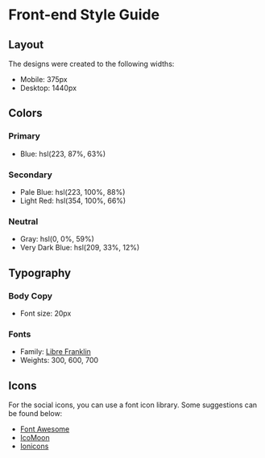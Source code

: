 # Front-end Style Guide

## Layout

The designs were created to the following widths:

- Mobile: 375px
- Desktop: 1440px

## Colors

### Primary

- Blue: hsl(223, 87%, 63%)

### Secondary

- Pale Blue: hsl(223, 100%, 88%)
- Light Red: hsl(354, 100%, 66%)

### Neutral

<!-- Done -->

- Gray: hsl(0, 0%, 59%)
- Very Dark Blue: hsl(209, 33%, 12%)

## Typography

### Body Copy

<!-- Done -->

- Font size: 20px

### Fonts

<!-- Done -->

- Family: [Libre Franklin](https://fonts.google.com/specimen/Libre+Franklin)
- Weights: 300, 600, 700

## Icons

<!-- Done -->

For the social icons, you can use a font icon library. Some suggestions can be found below:

- [Font Awesome](https://fontawesome.com)
- [IcoMoon](https://icomoon.io)
- [Ionicons](https://ionicons.com)
